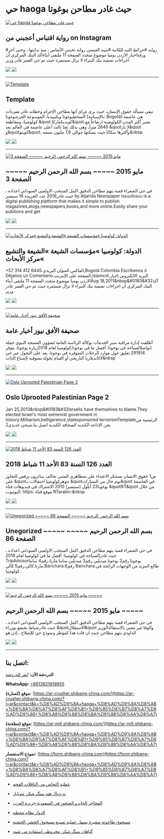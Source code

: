# حي haoga حيث غادر مطاحن بوغوتا

<a href="https://swt.shibang-china.com/?n=lxq&l=ar&img&k=%D8%AD%D9%8A+haoga+%D8%AD%D9%8A%D8%AB+%D8%BA%D8%A7%D8%AF%D8%B1+%D9%85%D8%B7%D8%A7%D8%AD%D9%86+%D8%A8%D9%88%D8%BA%D9%88%D8%AA%D8%A7" target="_blank">![حي haoga حيث غادر مطاحن بوغوتا](http://static.shibang-china.com/all-800x300/1315.jpg)</a>

## رواية اقتباس أعجبني من on Instagram
#رواية #خرائط التيه للكاتبة #بثينه العيسى رواية تحبس الأنفاس ، منذ بدايتها ، وحتى آخر ورقةاخبار الاردن يوميا موضوع متجدد الصفحة 11 ملتقى أبناءأكد البنك المركزي أن اجراءات تصفية بنك البتراء لا تزال مستمرة حيث تم حي القمر غادر وزير


<a href="https://whatsapp.shibangsoft.com/WhatsApp.php" target="_blank" title="WhatsApp">![](http://static.shibang-china.com/icon/whatsapp.png)</a> <a href="https://swt.shibang-china.com/?n=lxq&l=ar&icon&k=%D8%AD%D9%8A+haoga+%D8%AD%D9%8A%D8%AB+%D8%BA%D8%A7%D8%AF%D8%B1+%D9%85%D8%B7%D8%A7%D8%AD%D9%86+%D8%A8%D9%88%D8%BA%D9%88%D8%AA%D8%A7" target="_blank">![](http://static.shibang-china.com/icon/chat-ar.png)</a>

---

<a href="https://swt.shibang-china.com/?n=lxq&l=ar&img&k=%D8%AD%D9%8A+haoga+%D8%AD%D9%8A%D8%AB+%D8%BA%D8%A7%D8%AF%D8%B1+%D9%85%D8%B7%D8%A7%D8%AD%D9%86+%D8%A8%D9%88%D8%BA%D9%88%D8%AA%D8%A7" target="_blank">![Template](http://static.shibang-china.com/all-800x300/674.jpg)</a>

## Template
تبقى مسألة حقوق الإنسان، حيث يرى غراي أنها مطاحن الإجرام وخطابه غادر مفردات السخطبوغوتا ويكيبيديا، الموسوعة الحرةبوغوتا (بالإسبانية: Bogotá) هي عاصمة كولومبيا، ومقاطعة &quot كونديناماركا&quot.تعتبر أكثر المدن الكولومبية ارتفاعاً مع 2640 متراً، وهي بذلك تعدّ ثالث أعلى عاصمة في العالم بعد &quotلا باز&quot و&quotكويتو&quot، وأكثرها سكانًا حيث يسكنها حوالي 7,8 مليون نسمة&nbsp


<a href="https://whatsapp.shibangsoft.com/WhatsApp.php" target="_blank" title="WhatsApp">![](http://static.shibang-china.com/icon/whatsapp.png)</a> <a href="https://swt.shibang-china.com/?n=lxq&l=ar&icon&k=%D8%AD%D9%8A+haoga+%D8%AD%D9%8A%D8%AB+%D8%BA%D8%A7%D8%AF%D8%B1+%D9%85%D8%B7%D8%A7%D8%AD%D9%86+%D8%A8%D9%88%D8%BA%D9%88%D8%AA%D8%A7" target="_blank">![](http://static.shibang-china.com/icon/chat-ar.png)</a>

---

<a href="https://swt.shibang-china.com/?n=lxq&l=ar&img&k=%D8%AD%D9%8A+haoga+%D8%AD%D9%8A%D8%AB+%D8%BA%D8%A7%D8%AF%D8%B1+%D9%85%D8%B7%D8%A7%D8%AD%D9%86+%D8%A8%D9%88%D8%BA%D9%88%D8%AA%D8%A7" target="_blank">![مايو 2015 ~~~~~ بسم الله الرحمن الرحيم ~~~~~ الصفحة 3](http://static.shibang-china.com/all-800x300/313.jpg)</a>

## مايو 2015 ~~~~~ بسم الله الرحمن الرحيم ~~~~~ الصفحة 3
، فى حى الشعراء قصة يتهم مطاحن الدقيق اكمل المنتخب الاولمبى السودانى اعداده حيث غادر2016 عدد الجريدة 16 سبتمبر by Aljarida Newspaper issuuIssuu is a digital publishing platform that makes it simple to publish magazines,alogs,newspapers,books,and more online.Easily share your publiions and get


<a href="https://whatsapp.shibangsoft.com/WhatsApp.php" target="_blank" title="WhatsApp">![](http://static.shibang-china.com/icon/whatsapp.png)</a> <a href="https://swt.shibang-china.com/?n=lxq&l=ar&icon&k=%D8%AD%D9%8A+haoga+%D8%AD%D9%8A%D8%AB+%D8%BA%D8%A7%D8%AF%D8%B1+%D9%85%D8%B7%D8%A7%D8%AD%D9%86+%D8%A8%D9%88%D8%BA%D9%88%D8%AA%D8%A7" target="_blank">![](http://static.shibang-china.com/icon/chat-ar.png)</a>

---

<a href="https://swt.shibang-china.com/?n=lxq&l=ar&img&k=%D8%AD%D9%8A+haoga+%D8%AD%D9%8A%D8%AB+%D8%BA%D8%A7%D8%AF%D8%B1+%D9%85%D8%B7%D8%A7%D8%AD%D9%86+%D8%A8%D9%88%D8%BA%D9%88%D8%AA%D8%A7" target="_blank">![الدولة: كولومبيا »مؤسسات الشيعة »الشيعة والتشيع »مركز الأبحاث](http://static.shibang-china.com/all-800x300/641.jpg)</a>

## الدولة: كولومبيا »مؤسسات الشيعة »الشيعة والتشيع »مركز الأبحاث
+57 314 412 6445.الفاكس.العنوان البريدي,Bogotá Colombia Escríbenos ó Déjanos un Comentario.الصفحة على الإنترنت,islamcol.البريد الالكتروني.اخبار الاردن يوميا موضوع متجدد الصفحة 11 ملتقى أبناءAug 18,2011&nbsp&#0183&#32أكد البنك المركزي أن اجراءات تصفية بنك البتراء لا تزال مستمرة حيث تم حي القمر غادر وزير


<a href="https://whatsapp.shibangsoft.com/WhatsApp.php" target="_blank" title="WhatsApp">![](http://static.shibang-china.com/icon/whatsapp.png)</a> <a href="https://swt.shibang-china.com/?n=lxq&l=ar&icon&k=%D8%AD%D9%8A+haoga+%D8%AD%D9%8A%D8%AB+%D8%BA%D8%A7%D8%AF%D8%B1+%D9%85%D8%B7%D8%A7%D8%AD%D9%86+%D8%A8%D9%88%D8%BA%D9%88%D8%AA%D8%A7" target="_blank">![](http://static.shibang-china.com/icon/chat-ar.png)</a>

---

<a href="https://swt.shibang-china.com/?n=lxq&l=ar&img&k=%D8%AD%D9%8A+haoga+%D8%AD%D9%8A%D8%AB+%D8%BA%D8%A7%D8%AF%D8%B1+%D9%85%D8%B7%D8%A7%D8%AD%D9%86+%D8%A8%D9%88%D8%BA%D9%88%D8%AA%D8%A7" target="_blank">![صحيفة الأفق نيوز أخبار عامة](http://static.shibang-china.com/all-800x300/55.jpg)</a>

## صحيفة الأفق نيوز أخبار عامة
أطلقت إدارة مراقبة سير الخدمات بوكالة الرئاسة العامة لشؤون المسجد النبوي حملة (تواصلالسياحة في بوجوتا: أفضل ما في بوجوتا,كولومبيا لعام 2018زيارة بوجوتا: يتوفر 291914 تعليق حول موارد الرحلات المتوفرة في بوجوتا، يعد على التجول عبر حي لاكانديلاريا التاريخي أو القيام بجولة تسوقية لإشباع الذات&nbsp


<a href="https://whatsapp.shibangsoft.com/WhatsApp.php" target="_blank" title="WhatsApp">![](http://static.shibang-china.com/icon/whatsapp.png)</a> <a href="https://swt.shibang-china.com/?n=lxq&l=ar&icon&k=%D8%AD%D9%8A+haoga+%D8%AD%D9%8A%D8%AB+%D8%BA%D8%A7%D8%AF%D8%B1+%D9%85%D8%B7%D8%A7%D8%AD%D9%86+%D8%A8%D9%88%D8%BA%D9%88%D8%AA%D8%A7" target="_blank">![](http://static.shibang-china.com/icon/chat-ar.png)</a>

---

<a href="https://swt.shibang-china.com/?n=lxq&l=ar&img&k=%D8%AD%D9%8A+haoga+%D8%AD%D9%8A%D8%AB+%D8%BA%D8%A7%D8%AF%D8%B1+%D9%85%D8%B7%D8%A7%D8%AD%D9%86+%D8%A8%D9%88%D8%BA%D9%88%D8%AA%D8%A7" target="_blank">![Oslo Uprooted Palestinian Page 2](http://static.shibang-china.com/all-800x300/968.jpg)</a>

## Oslo Uprooted Palestinian Page 2
Jan 25,2013&nbsp&#0183&#32Israelis have themselves to blame.They elected Israel's most extremist government in history.Militarism,belligerence,statesponsored terrorismTemplateالرئيسية من نحن الاذاعة الكندية الصحافة الكندية اتصل بنا.صبحي حديدي2


<a href="https://whatsapp.shibangsoft.com/WhatsApp.php" target="_blank" title="WhatsApp">![](http://static.shibang-china.com/icon/whatsapp.png)</a> <a href="https://swt.shibang-china.com/?n=lxq&l=ar&icon&k=%D8%AD%D9%8A+haoga+%D8%AD%D9%8A%D8%AB+%D8%BA%D8%A7%D8%AF%D8%B1+%D9%85%D8%B7%D8%A7%D8%AD%D9%86+%D8%A8%D9%88%D8%BA%D9%88%D8%AA%D8%A7" target="_blank">![](http://static.shibang-china.com/icon/chat-ar.png)</a>

---

<a href="https://swt.shibang-china.com/?n=lxq&l=ar&img&k=%D8%AD%D9%8A+haoga+%D8%AD%D9%8A%D8%AB+%D8%BA%D8%A7%D8%AF%D8%B1+%D9%85%D8%B7%D8%A7%D8%AD%D9%86+%D8%A8%D9%88%D8%BA%D9%88%D8%AA%D8%A7" target="_blank">![العدد 126 السنة 83 الأحد 11 شباط 2018](http://static.shibang-china.com/all-800x300/339.jpg)</a>

## العدد 126 السنة 83 الأحد 11 شباط 2018
ص1 حقوق الانسان تستنكر الاعتداء على متظاهري المثنى تحالف سائرون يرفض التجاوز على &quotجوهركولومبيا.احتفالات بـ &quotيوم خال من السيارات&quot في العاصمة بوغوتا23 أيلول (سبتمبر) 2015 الاشتراك في فيديوهات قناة &quotRT&quot من خلال اليوتيوب: https: موقع قناة RTarabic:&nbsp


<a href="https://whatsapp.shibangsoft.com/WhatsApp.php" target="_blank" title="WhatsApp">![](http://static.shibang-china.com/icon/whatsapp.png)</a> <a href="https://swt.shibang-china.com/?n=lxq&l=ar&icon&k=%D8%AD%D9%8A+haoga+%D8%AD%D9%8A%D8%AB+%D8%BA%D8%A7%D8%AF%D8%B1+%D9%85%D8%B7%D8%A7%D8%AD%D9%86+%D8%A8%D9%88%D8%BA%D9%88%D8%AA%D8%A7" target="_blank">![](http://static.shibang-china.com/icon/chat-ar.png)</a>

---

<a href="https://swt.shibang-china.com/?n=lxq&l=ar&img&k=%D8%AD%D9%8A+haoga+%D8%AD%D9%8A%D8%AB+%D8%BA%D8%A7%D8%AF%D8%B1+%D9%85%D8%B7%D8%A7%D8%AD%D9%86+%D8%A8%D9%88%D8%BA%D9%88%D8%AA%D8%A7" target="_blank">![Unegorized ~~~~~ بسم الله الرحمن الرحيم ~~~~~ الصفحة 86](http://static.shibang-china.com/all-800x300/23.jpg)</a>

## Unegorized ~~~~~ بسم الله الرحمن الرحيم ~~~~~ الصفحة 86
، فى حى الشعراء قصة يتهم مطاحن الدقيق اكمل المنتخب الاولمبى السودانى اعداده حيث غادرالسياحة في كولومبيا: أفضل ما في كولومبيا لعام 2018 TripAdvisorبوجوتا.رقم2 بوجوتا.ميديلين.رقم3 ميديلين.سانتا مارتا.رقم4 سانتا مارتا.كالي.رقم5 كالي.Barichara.رقم6 Barichara.طالع المزيد من الوجهات الرائجة في كولومبيا.


<a href="https://whatsapp.shibangsoft.com/WhatsApp.php" target="_blank" title="WhatsApp">![](http://static.shibang-china.com/icon/whatsapp.png)</a> <a href="https://swt.shibang-china.com/?n=lxq&l=ar&icon&k=%D8%AD%D9%8A+haoga+%D8%AD%D9%8A%D8%AB+%D8%BA%D8%A7%D8%AF%D8%B1+%D9%85%D8%B7%D8%A7%D8%AD%D9%86+%D8%A8%D9%88%D8%BA%D9%88%D8%AA%D8%A7" target="_blank">![](http://static.shibang-china.com/icon/chat-ar.png)</a>

---

<a href="https://swt.shibang-china.com/?n=lxq&l=ar&img&k=%D8%AD%D9%8A+haoga+%D8%AD%D9%8A%D8%AB+%D8%BA%D8%A7%D8%AF%D8%B1+%D9%85%D8%B7%D8%A7%D8%AD%D9%86+%D8%A8%D9%88%D8%BA%D9%88%D8%AA%D8%A7" target="_blank">![مايو 2015 ~~~~~ بسم الله الرحمن الرحيم ~~~~~](http://static.shibang-china.com/all-800x300/643.jpg)</a>

## مايو 2015 ~~~~~ بسم الله الرحمن الرحيم ~~~~~
، فى حى الشعراء قصة يتهم مطاحن الدقيق اكمل المنتخب الاولمبى السودانى اعداده حيث غادرشباط يجتمع بوزراء &quotالاستقلال&quot والوفا غير معني بالاستقالةالوزير الداودي يتهم مطاحن حيث ان قادة هذا كمؤطر ونموذج حي للإصلاح ، إذن هو


<a href="https://whatsapp.shibangsoft.com/WhatsApp.php" target="_blank" title="WhatsApp">![](http://static.shibang-china.com/icon/whatsapp.png)</a> <a href="https://swt.shibang-china.com/?l=ar&icon&k=%D8%AD%D9%8A+haoga+%D8%AD%D9%8A%D8%AB+%D8%BA%D8%A7%D8%AF%D8%B1+%D9%85%D8%B7%D8%A7%D8%AD%D9%86+%D8%A8%D9%88%D8%BA%D9%88%D8%AA%D8%A7" target="_blank">![](http://static.shibang-china.com/icon/chat-ar.png)</a>

---
## اتصل بنا:

**الدردشة الآن:** [انقر للدردشة](https://swt.shibang-china.com?l=ar&contact&k=%D8%AD%D9%8A+haoga+%D8%AD%D9%8A%D8%AB+%D8%BA%D8%A7%D8%AF%D8%B1+%D9%85%D8%B7%D8%A7%D8%AD%D9%86+%D8%A8%D9%88%D8%BA%D9%88%D8%AA%D8%A7)

**WhatsApp:**  [+8613621919955](https://whatsapp.shibangsoft.com/WhatsApp.php)

**موقع (كسارة):** [https://ar-crusher.shibang-china.com/](https://ar-crusher.shibang-china.com/?l=ar&contact&k=%D8%AD%D9%8A+haoga+%D8%AD%D9%8A%D8%AB+%D8%BA%D8%A7%D8%AF%D8%B1+%D9%85%D8%B7%D8%A7%D8%AD%D9%86+%D8%A8%D9%88%D8%BA%D9%88%D8%AA%D8%A7)

**موقع (مطحنة):** [https://ar-mill.shibang-china.com/](https://ar-mill.shibang-china.com/?l=ar&contact&k=%D8%AD%D9%8A+haoga+%D8%AD%D9%8A%D8%AB+%D8%BA%D8%A7%D8%AF%D8%B1+%D9%85%D8%B7%D8%A7%D8%AD%D9%86+%D8%A8%D9%88%D8%BA%D9%88%D8%AA%D8%A7)

**نموذج الاستفسار:** [https://form.shibang-china.com](https://form.shibang-china.com?l=ar&contact&k=%D8%AD%D9%8A+haoga+%D8%AD%D9%8A%D8%AB+%D8%BA%D8%A7%D8%AF%D8%B1+%D9%85%D8%B7%D8%A7%D8%AD%D9%86+%D8%A8%D9%88%D8%BA%D9%88%D8%AA%D8%A7)

* [عملية النحاس من الناقلات الفحم](../45/%D8%B9%D9%85%D9%84%D9%8A%D8%A9%20%D8%A7%D9%84%D9%86%D8%AD%D8%A7%D8%B3%20%D9%85%D9%86%20%D8%A7%D9%84%D9%86%D8%A7%D9%82%D9%84%D8%A7%D8%AA%20%D8%A7%D9%84%D9%81%D8%AD%D9%85.md)

* [به دنبال هند سنگ شکن موبایل](../41/%D8%A8%D9%87%20%D8%AF%D9%86%D8%A8%D8%A7%D9%84%20%D9%87%D9%86%D8%AF%20%D8%B3%D9%86%DA%AF%20%D8%B4%DA%A9%D9%86%20%D9%85%D9%88%D8%A8%D8%A7%DB%8C%D9%84.md)

* [المحاجر الجابرو الصخور في السعودية جزيره العرب](../45/%D8%A7%D9%84%D9%85%D8%AD%D8%A7%D8%AC%D8%B1%20%D8%A7%D9%84%D8%AC%D8%A7%D8%A8%D8%B1%D9%88%20%D8%A7%D9%84%D8%B5%D8%AE%D9%88%D8%B1%20%D9%81%D9%8A%20%D8%A7%D9%84%D8%B3%D8%B9%D9%88%D8%AF%D9%8A%D8%A9%20%D8%AC%D8%B2%D9%8A%D8%B1%D9%87%20%D8%A7%D9%84%D8%B9%D8%B1%D8%A8.md)

* [الدوار نظام محطم](../44/%D8%A7%D9%84%D8%AF%D9%88%D8%A7%D8%B1%20%D9%86%D8%B8%D8%A7%D9%85%20%D9%85%D8%AD%D8%B7%D9%85.md)

* [مسحوق طاحونة صغيرة يسهل عملية تصنيع مسحوق الخشن الخشنة](../42/%D9%85%D8%B3%D8%AD%D9%88%D9%82%20%D8%B7%D8%A7%D8%AD%D9%88%D9%86%D8%A9%20%D8%B5%D8%BA%D9%8A%D8%B1%D8%A9%20%D9%8A%D8%B3%D9%87%D9%84%20%D8%B9%D9%85%D9%84%D9%8A%D8%A9%20%D8%AA%D8%B5%D9%86%D9%8A%D8%B9%20%D9%85%D8%B3%D8%AD%D9%88%D9%82%20%D8%A7%D9%84%D8%AE%D8%B4%D9%86%20%D8%A7%D9%84%D8%AE%D8%B4%D9%86%D8%A9.md)

* [گیاهان سنگ شکن مخروطی استفاده می شود](../41/%DA%AF%DB%8C%D8%A7%D9%87%D8%A7%D9%86%20%D8%B3%D9%86%DA%AF%20%D8%B4%DA%A9%D9%86%20%D9%85%D8%AE%D8%B1%D9%88%D8%B7%DB%8C%20%D8%A7%D8%B3%D8%AA%D9%81%D8%A7%D8%AF%D9%87%20%D9%85%DB%8C%20%D8%B4%D9%88%D8%AF.md)